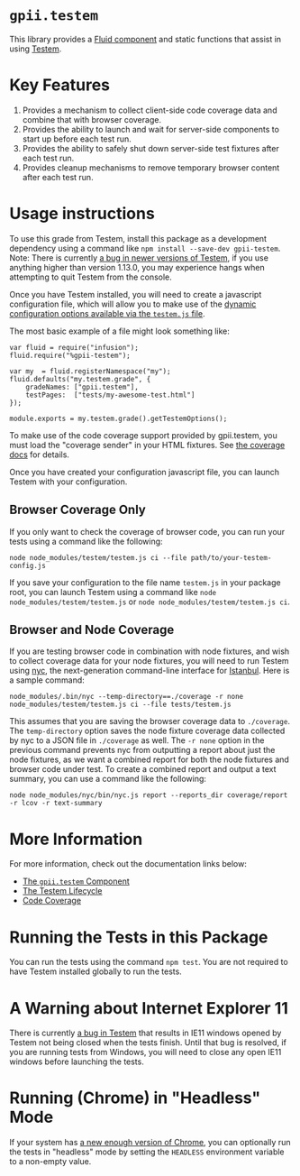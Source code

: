 # `gpii.testem`

This library provides a [Fluid component](http://docs.fluidproject.org/infusion/development/UnderstandingInfusionComponents.html)
and static functions that assist in using [Testem](https://github.com/testem/testem).

# Key Features

1. Provides a mechanism to collect client-side code coverage data and combine that with browser coverage.
2. Provides the ability to launch and wait for server-side components to start up before each test run.
3. Provides the ability to safely shut down server-side test fixtures after each test run.
4. Provides cleanup mechanisms to remove temporary browser content after each test run.

# Usage instructions

To use this grade from Testem, install this package as a development dependency using a command like
`npm install --save-dev gpii-testem`.  Note:  There is currently
[a bug in newer versions of Testem](https://github.com/testem/testem/issues/1075), if you use anything higher than
version 1.13.0, you may experience hangs when attempting to quit Testem from the console.

Once you have Testem installed, you will need to create a javascript configuration file, which will allow you to make use of the
[dynamic configuration options available via the `testem.js` file](https://github.com/testem/testem/blob/master/examples/dynamic_config/testem.js).

The most basic example of a file might look something like:

```
var fluid = require("infusion");
fluid.require("%gpii-testem");

var my  = fluid.registerNamespace("my");
fluid.defaults("my.testem.grade", {
    gradeNames: ["gpii.testem"],
    testPages:  ["tests/my-awesome-test.html"]
});

module.exports = my.testem.grade().getTestemOptions();
```

To make use of the code coverage support provided by gpii.testem, you must load the "coverage sender" in your HTML
fixtures.  See [the coverage docs](docs/coverage.md) for details.

Once you have created your configuration javascript file, you can launch Testem with your configuration.
 
## Browser Coverage Only

If you only want to check the coverage of browser code, you can run your tests using a command like the following:

`node node_modules/testem/testem.js ci --file path/to/your-testem-config.js`

If you save your configuration to the file name `testem.js` in your package root, you can launch Testem using a command
like `node node_modules/testem/testem.js` or `node node_modules/testem/testem.js ci`.

## Browser and Node Coverage

If you are testing browser code in combination with node fixtures, and wish to collect coverage data for your node
fixtures, you will need to run Testem using [nyc](https://github.com/istanbuljs/nyc), the next-generation command-line
interface for [Istanbul](https://github.com/gotwarlost/istanbul).  Here is a sample command:

    node_modules/.bin/nyc --temp-directory==./coverage -r none node_modules/testem/testem.js ci --file tests/testem.js

This assumes that you are saving the browser coverage data to `./coverage`.  The `temp-directory` option saves the node
fixture coverage data collected by nyc to a JSON file in `./coverage` as well.  The `-r none` option in the previous
command prevents nyc from outputting a report about just the node fixtures, as we want a combined report for both the
node fixtures and browser code under test.  To create a combined report and output a text summary, you can use a command
like the following:

    node node_modules/nyc/bin/nyc.js report --reports_dir coverage/report -r lcov -r text-summary


# More Information

For more information, check out the documentation links below:

* [The `gpii.testem` Component](docs/testem-component.md)
* [The Testem Lifecycle](docs/testem-lifecycle.md)
* [Code Coverage](docs/coverage.md)

# Running the Tests in this Package

You can run the tests using the command `npm test`.  You are not required to have Testem installed
globally to run the tests.

# A Warning about Internet Explorer 11

There is currently [a bug in Testem](https://github.com/testem/testem/issues/1184) that results in IE11 windows opened
by Testem not being closed when the tests finish.  Until that bug is resolved, if you are running tests from Windows, 
you will need to close any open IE11 windows before launching the tests.

# Running (Chrome) in "Headless" Mode

If your system has [a new enough version of Chrome](https://developers.google.com/web/updates/2017/04/headless-chrome),
you can optionally run the tests in "headless" mode by setting the `HEADLESS` environment variable to a non-empty value.